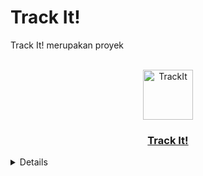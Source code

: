 # Track It!
Track It! merupakan proyek 

<br />
<div align="center">
  <a href="![TrackIt](https://github.com/SistemBasisData2024/Track-It/assets/119683308/fef7f32b-f0d8-499e-b54e-fbeb1e2ad4b7)">
    <img src="https://github.com/SistemBasisData2024/Track-It/assets/119683308/fef7f32b-f0d8-499e-b54e-fbeb1e2ad4b7" alt="TrackIt" width="80" height="80">
  <h3 align="center">Track It!</h3>
</div>

<details>
  <summary>Table of Contents</summary>
  <ol>
    <li><a href="#tech-stack">Tech Stack</a></li>
    <li><a href="#flowchart">About The Project</a></li>
    <li><a href="#erd">ERD</a></li>
    <li><a href="UML">UML</a></li>
    <li><a href="#how-to-use">How to Use</a></li>
    <ul>
        <li><a href="#frontend">Frontend</a></li>
        <li><a href="#backend">Backend</a></li>
      </ul>
    <li><a href="#web-overview">Web Overview</a></li>
    <li><a href="#feature">Feature</a></li>
    <li><a href="#progress-report">Progress Report</a></li>
  </ol>
</details>

